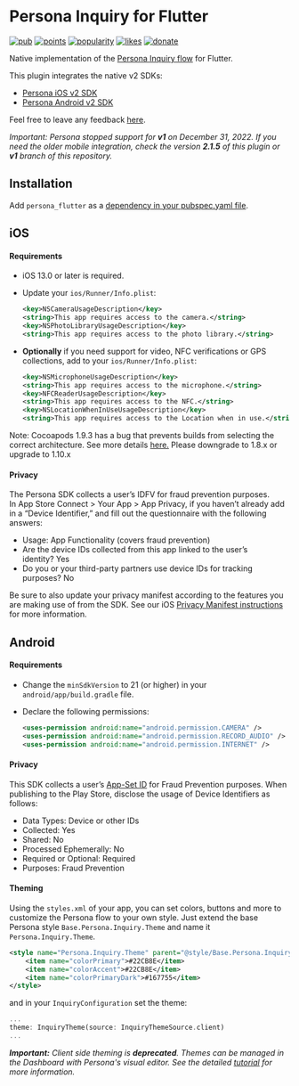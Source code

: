 # Persona Inquiry for Flutter

[![pub](https://img.shields.io/pub/v/persona_flutter.svg)](https://pub.dev/packages/persona_flutter)
[![points](https://img.shields.io/pub/points/persona_flutter)](https://pub.dev/packages/persona_flutter)
[![popularity](https://img.shields.io/pub/popularity/persona_flutter)](https://pub.dev/packages/persona_flutter)
[![likes](https://img.shields.io/pub/likes/persona_flutter)](https://pub.dev/packages/persona_flutter)
[![donate](https://img.shields.io/badge/Buy%20me%20a%20beer-orange.svg)](https://www.buymeacoffee.com/jpereira)

Native implementation of the [Persona Inquiry flow](https://docs.withpersona.com/docs) for Flutter.

This plugin integrates the native v2 SDKs:

- [Persona iOS v2 SDK](https://docs.withpersona.com/docs/android-sdk-v2-integration-guide)
- [Persona Android v2 SDK](https://docs.withpersona.com/docs/ios-sdk-v2-integration-guide)

Feel free to leave any feedback [here](https://github.com/jorgefspereira/persona_flutter/issues).

*Important: Persona stopped support for **v1** on December 31, 2022. If you need the older mobile integration, check the version **2.1.5** of this plugin or **v1** branch of this repository.*

## Installation

Add `persona_flutter` as a [dependency in your pubspec.yaml file](https://flutter.io/platform-plugins/).

## iOS

#### Requirements

- iOS 13.0 or later is required.
- Update your `ios/Runner/Info.plist`:

    ```xml
    <key>NSCameraUsageDescription</key>
    <string>This app requires access to the camera.</string>
    <key>NSPhotoLibraryUsageDescription</key>
    <string>This app requires access to the photo library.</string>
    ```
    
- **Optionally** if you need support for video, NFC verifications or GPS collections, add to your `ios/Runner/Info.plist`:

    ```xml
    <key>NSMicrophoneUsageDescription</key>
    <string>This app requires access to the microphone.</string>
    <key>NFCReaderUsageDescription</key>
    <string>This app requires access to the NFC.</string>
    <key>NSLocationWhenInUseUsageDescription</key>
    <string>This app requires access to the Location when in use.</string>
    ```

Note: Cocoapods 1.9.3 has a bug that prevents builds from selecting the correct architecture. See more details [here.](https://github.com/CocoaPods/CocoaPods/pull/9790) Please downgrade to 1.8.x or upgrade to 1.10.x

#### Privacy

The Persona SDK collects a user’s IDFV for fraud prevention purposes. In App Store Connect > Your App > App Privacy, if you haven’t already add in a “Device Identifier,” and fill out the questionnaire with the following answers:
- Usage: App Functionality (covers fraud prevention)
- Are the device IDs collected from this app linked to the user’s identity? Yes
- Do you or your third-party partners use device IDs for tracking purposes? No

Be sure to also update your privacy manifest according to the features you are making use of from the SDK. See our iOS [Privacy Manifest instructions](https://docs.withpersona.com/docs/ios-privacy-manifest) for more information.

## Android

#### Requirements

- Change the `minSdkVersion` to 21 (or higher) in your `android/app/build.gradle` file.
      
- Declare the following permissions:
  
    ```xml
    <uses-permission android:name="android.permission.CAMERA" />
    <uses-permission android:name="android.permission.RECORD_AUDIO" />
    <uses-permission android:name="android.permission.INTERNET" />
    ```

#### Privacy 

This SDK collects a user’s [App-Set ID](https://developer.android.com/training/articles/app-set-id) for Fraud Prevention purposes. When publishing to the Play Store, disclose the usage of Device Identifiers as follows:
- Data Types: Device or other IDs
- Collected: Yes
- Shared: No
- Processed Ephemerally: No
- Required or Optional: Required
- Purposes: Fraud Prevention

#### Theming

Using the `styles.xml` of your app, you can set colors, buttons and more to customize the Persona flow to your own style. Just extend the base Persona style `Base.Persona.Inquiry.Theme` and name it `Persona.Inquiry.Theme`.

```xml
<style name="Persona.Inquiry.Theme" parent="@style/Base.Persona.Inquiry.Theme">
    <item name="colorPrimary">#22CB8E</item>
    <item name="colorAccent">#22CB8E</item>
    <item name="colorPrimaryDark">#167755</item>
</style>
```

and in your `InquiryConfiguration` set the theme:

```dart
...
theme: InquiryTheme(source: InquiryThemeSource.client)
...
```

*__Important:__ Client side theming is __deprecated__. Themes can be managed in the Dashboard with Persona's visual editor. See the detailed [tutorial](https://help.withpersona.com/articles/6SIHupp847yaEuVMucKAff/tutorial-configure-a-theme-with-flow-editor/) for more information.*
